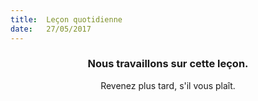 ```yaml
---
title:  Leçon quotidienne
date:   27/05/2017
---
```


### <center>Nous travaillons sur cette leçon.</center>
<center>Revenez plus tard, s'il vous plaît.</center>